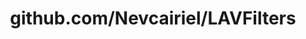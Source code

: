 ---
layout: post
title: github.com/Nevcairiel/LAVFilters
categories: link
tags: [انگلیسی, گیت‌هاب, برنامه‌نویسی]
---